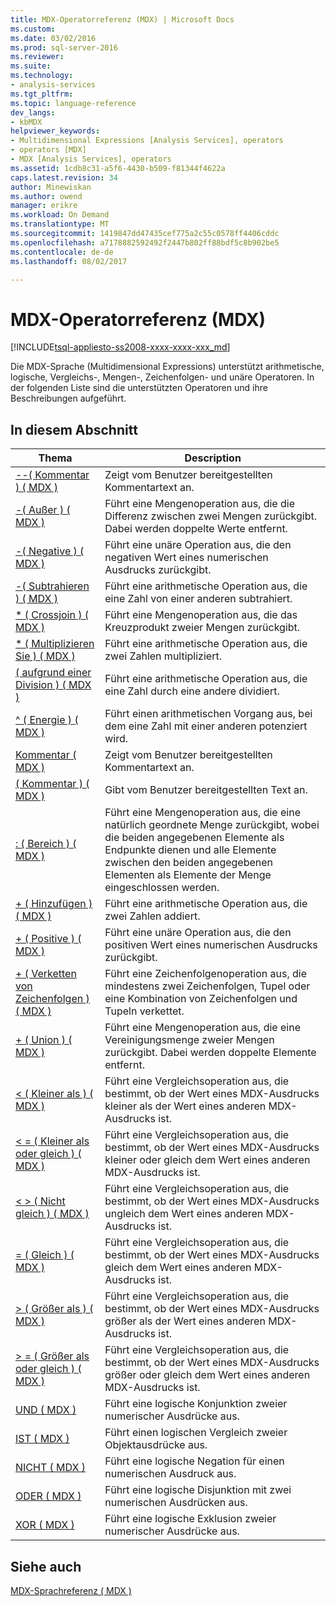 ```yaml
---
title: MDX-Operatorreferenz (MDX) | Microsoft Docs
ms.custom: 
ms.date: 03/02/2016
ms.prod: sql-server-2016
ms.reviewer: 
ms.suite: 
ms.technology:
- analysis-services
ms.tgt_pltfrm: 
ms.topic: language-reference
dev_langs:
- kbMDX
helpviewer_keywords:
- Multidimensional Expressions [Analysis Services], operators
- operators [MDX]
- MDX [Analysis Services], operators
ms.assetid: 1cdb8c31-a5f6-4430-b509-f81344f4622a
caps.latest.revision: 34
author: Minewiskan
ms.author: owend
manager: erikre
ms.workload: On Demand
ms.translationtype: MT
ms.sourcegitcommit: 1419847dd47435cef775a2c55c0578ff4406cddc
ms.openlocfilehash: a7178882592492f2447b802ff88bdf5c8b902be5
ms.contentlocale: de-de
ms.lasthandoff: 08/02/2017

---
```

# <a name="mdx-operator-reference-mdx"></a>MDX-Operatorreferenz (MDX)
[!INCLUDE[tsql-appliesto-ss2008-xxxx-xxxx-xxx_md](../includes/tsql-appliesto-ss2008-xxxx-xxxx-xxx-md.md)]

  Die MDX-Sprache (Multidimensional Expressions) unterstützt arithmetische, logische, Vergleichs-, Mengen-, Zeichenfolgen- und unäre Operatoren. In der folgenden Liste sind die unterstützten Operatoren und ihre Beschreibungen aufgeführt.  
  
## <a name="in-this-section"></a>In diesem Abschnitt  
  
|Thema|Description|  
|-----------|-----------------|  
|[--&#40; Kommentar &#41; &#40; MDX &#41;](../mdx/comment-mdx-operator-reference.md)|Zeigt vom Benutzer bereitgestellten Kommentartext an.|  
|[-&#40; Außer &#41; &#40; MDX &#41;](../mdx/except-mdx-operator.md)|Führt eine Mengenoperation aus, die die Differenz zwischen zwei Mengen zurückgibt. Dabei werden doppelte Werte entfernt.|  
|[-&#40; Negative &#41; &#40; MDX &#41;](../mdx/negative-mdx.md)|Führt eine unäre Operation aus, die den negativen Wert eines numerischen Ausdrucks zurückgibt.|  
|[-&#40; Subtrahieren &#41; &#40; MDX &#41;](../mdx/subtract-mdx.md)|Führt eine arithmetische Operation aus, die eine Zahl von einer anderen subtrahiert.|  
|[&#42; &#40; Crossjoin &#41; &#40; MDX &#41;](../mdx/crossjoin-mdx-operator-reference.md)|Führt eine Mengenoperation aus, die das Kreuzprodukt zweier Mengen zurückgibt.|  
|[&#42; &#40; Multiplizieren Sie &#41; &#40; MDX &#41;](../mdx/multiply-mdx.md)|Führt eine arithmetische Operation aus, die zwei Zahlen multipliziert.|  
|[&#40; aufgrund einer Division &#41; &#40; MDX &#41;](../mdx/divide-mdx-operator-reference.md)|Führt eine arithmetische Operation aus, die eine Zahl durch eine andere dividiert.|  
|[^ &#40; Energie &#41; &#40; MDX &#41;](../mdx/power-mdx.md)|Führt einen arithmetischen Vorgang aus, bei dem eine Zahl mit einer anderen potenziert wird.|  
|[Kommentar &#40; MDX &#41;](../mdx/comment-mdx.md)|Zeigt vom Benutzer bereitgestellten Kommentartext an.|  
|[&#40; Kommentar &#41; &#40; MDX &#41;](../mdx/comment-mdx-double-slash.md)|Gibt vom Benutzer bereitgestellten Text an.|  
|[: &#40; Bereich &#41; &#40; MDX &#41;](../mdx/range-mdx.md)|Führt eine Mengenoperation aus, die eine natürlich geordnete Menge zurückgibt, wobei die beiden angegebenen Elemente als Endpunkte dienen und alle Elemente zwischen den beiden angegebenen Elementen als Elemente der Menge eingeschlossen werden.|  
|[+ &#40; Hinzufügen &#41; &#40; MDX &#41;](../mdx/add-mdx.md)|Führt eine arithmetische Operation aus, die zwei Zahlen addiert.|  
|[+ &#40; Positive &#41; &#40; MDX &#41;](../mdx/positive-mdx.md)|Führt eine unäre Operation aus, die den positiven Wert eines numerischen Ausdrucks zurückgibt.|  
|[+ &#40; Verketten von Zeichenfolgen &#41; &#40; MDX &#41;](../mdx/string-concatenation-mdx.md)|Führt eine Zeichenfolgenoperation aus, die mindestens zwei Zeichenfolgen, Tupel oder eine Kombination von Zeichenfolgen und Tupeln verkettet.|  
|[+ &#40; Union &#41; &#40; MDX &#41;](../mdx/union-mdx-operator-reference.md)|Führt eine Mengenoperation aus, die eine Vereinigungsmenge zweier Mengen zurückgibt. Dabei werden doppelte Elemente entfernt.|  
|[&#60; &#40; Kleiner als &#41; &#40; MDX &#41;](../mdx/less-than-mdx.md)|Führt eine Vergleichsoperation aus, die bestimmt, ob der Wert eines MDX-Ausdrucks kleiner als der Wert eines anderen MDX-Ausdrucks ist.|  
|[&#60; = &#40; Kleiner als oder gleich &#41; &#40; MDX &#41;](../mdx/less-than-or-equal-to-mdx.md)|Führt eine Vergleichsoperation aus, die bestimmt, ob der Wert eines MDX-Ausdrucks kleiner oder gleich dem Wert eines anderen MDX-Ausdrucks ist.|  
|[&#60; &#62; &#40; Nicht gleich &#41; &#40; MDX &#41;](../mdx/not-equal-to-mdx.md)|Führt eine Vergleichsoperation aus, die bestimmt, ob der Wert eines MDX-Ausdrucks ungleich dem Wert eines anderen MDX-Ausdrucks ist.|  
|[= &#40; Gleich &#41; &#40; MDX &#41;](../mdx/equal-to-mdx.md)|Führt eine Vergleichsoperation aus, die bestimmt, ob der Wert eines MDX-Ausdrucks gleich dem Wert eines anderen MDX-Ausdrucks ist.|  
|[&#62; &#40; Größer als &#41; &#40; MDX &#41;](../mdx/greater-than-mdx.md)|Führt eine Vergleichsoperation aus, die bestimmt, ob der Wert eines MDX-Ausdrucks größer als der Wert eines anderen MDX-Ausdrucks ist.|  
|[&#62; = &#40; Größer als oder gleich &#41; &#40; MDX &#41;](../mdx/greater-than-or-equal-to-mdx.md)|Führt eine Vergleichsoperation aus, die bestimmt, ob der Wert eines MDX-Ausdrucks größer oder gleich dem Wert eines anderen MDX-Ausdrucks ist.|  
|[UND &#40; MDX &#41;](../mdx/and-mdx.md)|Führt eine logische Konjunktion zweier numerischer Ausdrücke aus.|  
|[IST &#40; MDX &#41;](../mdx/is-mdx.md)|Führt einen logischen Vergleich zweier Objektausdrücke aus.|  
|[NICHT &#40; MDX &#41;](../mdx/not-mdx.md)|Führt eine logische Negation für einen numerischen Ausdruck aus.|  
|[ODER &#40; MDX &#41;](../mdx/or-mdx.md)|Führt eine logische Disjunktion mit zwei numerischen Ausdrücken aus.|  
|[XOR &#40; MDX &#41;](../mdx/xor-mdx.md)|Führt eine logische Exklusion zweier numerischer Ausdrücke aus.|  
  
## <a name="see-also"></a>Siehe auch  
 [MDX-Sprachreferenz &#40; MDX &#41;](../mdx/mdx-language-reference-mdx.md)  
  
  

